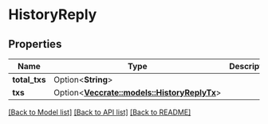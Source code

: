# HistoryReply

## Properties

Name | Type | Description | Notes
------------ | ------------- | ------------- | -------------
**total_txs** | Option<**String**> |  | [optional]
**txs** | Option<[**Vec<crate::models::HistoryReplyTx>**](HistoryReply.TX.md)> |  | [optional]

[[Back to Model list]](../README.md#documentation-for-models) [[Back to API list]](../README.md#documentation-for-api-endpoints) [[Back to README]](../README.md)


